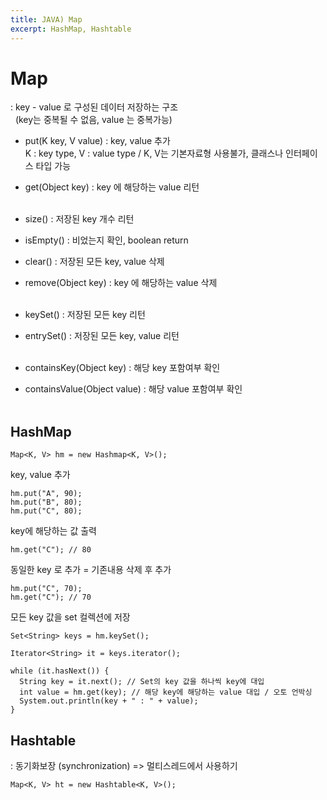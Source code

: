 ```yaml
---
title: JAVA) Map
excerpt: HashMap, Hashtable
---
```


# Map
: key - value 로 구성된 데이터 저장하는 구조  
&nbsp; (key는 중복될 수 없음, value 는 중복가능) <br/>

- put(K key, V value) : key, value 추가  
K : key type, V : value type / K, V는 기본자료형 사용불가, 클래스나 인터페이스 타입 가능
- get(Object key) :  key 에 해당하는 value 리턴 <br/><br/>

- size() : 저장된 key 개수 리턴
- isEmpty() : 비었는지 확인, boolean return
- clear() : 저장된 모든 key, value 삭제
- remove(Object key) : key 에 해당하는 value 삭제 <br/><br/>

- keySet() : 저장된 모든 key 리턴
- entrySet() : 저장된 모든 key, value 리턴 <br/><br/>

- containsKey(Object key) : 해당 key 포함여부 확인
- containsValue(Object value) : 해당 value 포함여부 확인 <br/><br/>

## HashMap
```
Map<K, V> hm = new Hashmap<K, V>();
```
key, value 추가
```
hm.put("A", 90);
hm.put("B", 80);
hm.put("C", 80);
```
key에 해당하는 값 출력
```
hm.get("C"); // 80
```
동일한 key 로 추가 = 기존내용 삭제 후 추가
```
hm.put("C", 70);
hm.get("C"); // 70
```
모든 key 값을 set 컬렉션에 저장
```
Set<String> keys = hm.keySet();

Iterator<String> it = keys.iterator();

while (it.hasNext()) {
  String key = it.next(); // Set의 key 값을 하나씩 key에 대입
  int value = hm.get(key); // 해당 key에 해당하는 value 대입 / 오토 언박싱
  System.out.println(key + " : " + value);
}
```

## Hashtable
: 동기화보장 (synchronization) => 멀티스레드에서 사용하기
```
Map<K, V> ht = new Hashtable<K, V>();
```
<br/>
